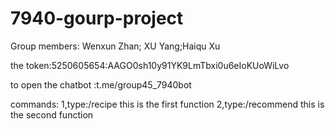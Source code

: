 # 7940-gourp-project
Group members:
Wenxun Zhan; XU Yang;Haiqu Xu 

the token:5250605654:AAGO0sh10y91YK9LmTbxi0u6eIoKUoWiLvo

to open the chatbot :t.me/group45_7940bot

commands:
1,type:/recipe     this is the first function
2,type:/recommend  this is the second function
